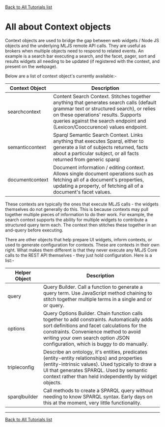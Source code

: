 [Back to All Tutorials list](tutorial-all.html)
# All about Context objects

Context objects are used to bridge the gap between web widgets / Node JS objects and the underlying MLJS remote API calls. They are useful as brokers
when multiple objects need to respond to related events. An example is a search bar executing a search, and the facet, pager, sort and results widgets
all needing to be updated (if registered with the context, and present on the webpage).

Below are a list of context object's currently available:-

| Context Object | Description |
| --- | --- |
| searchcontext | Content Search Context. Stitches together anything that generates search calls (default grammar text or structured search), or relies on these operations' results. Supports queries against the search endpoint and (Lexicon/Cooccurence) values endpoint. |
| semanticcontext | Sparql Semantic Search Context. Links anything that executes Sparql, either to generate a list of subjects returned, facts about a particular subject, or all facts returned from generic sparql |
| documentcontext | Document information / editing context. Allows single document operations such as fetching all of a document's properties, updating a property, of fetching all of a document's facet values. |

These contexts are typically the ones that execute MLJS calls - the widgets themselves do not generally do this. This is because contexts may pull together multiple pieces of information to do their work. For example, the search context supports the ability for multiple widgets to contribute a structured query term each. The context then stitches these together in an and-query before executing.

There are other objects that help prepare UI widgets, inform contexts, or used to generate configuration for contexts. These are contexts in their own right. What makes them different is that they never execute any MLJS Core calls to the REST API themselves - they just hold configuration. Here is a list:-

| Helper Object | Description |
| --- | --- | 
| query | Query Builder. Call a function to generate a query term. Use JavaScript method chaining to stitch together multiple terms in a single and or or query. |
| options | Query Options Builder. Chain function calls together to add constraints. Automatically adds sort definitions and facet calculations for the constraints. Convenience method to avoid writing your own search option JSON configuration, which is buggy to do manually. |
| tripleconfig | Describe an ontology, it's entities, predicates (entity-entity relationships) and properties (entity-intrinsic values). Used typically to draw a UI that generates SPARQL. Used by semantic context rather than held independently by widget objects. |
| sparqlbuilder | Call methods to create a SPARQL query without needing to know SPARQL syntax. Early days on this at the moment, very little functionality. |

- - - -

[Back to All Tutorials list](tutorial-all.html)